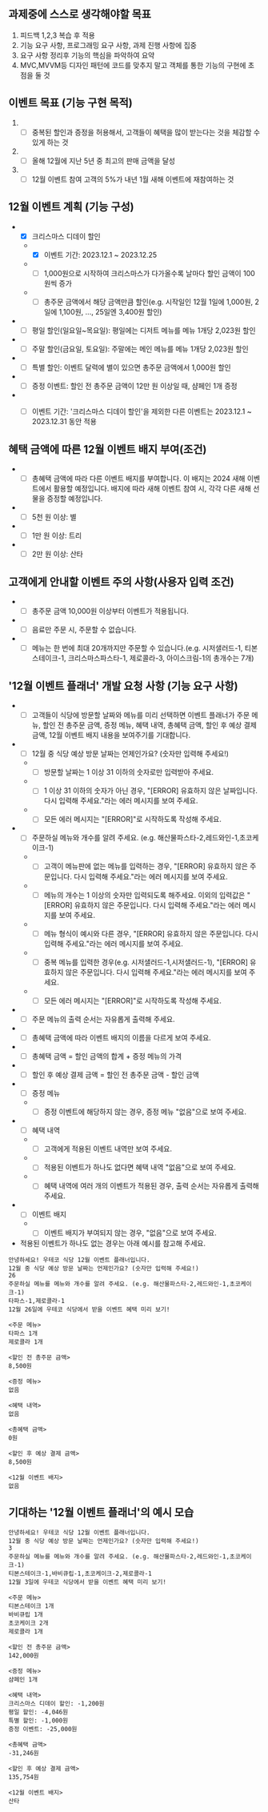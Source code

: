 ## 과제중에 스스로 생각해야할 목표
1. 피드백 1,2,3 복습 후 적용
2. 기능 요구 사항, 프로그래밍 요구 사항, 과제 진행 사항에 집중
3. 요구 사항 정리후 기능의 핵심을 파악하여 요약
4. MVC,MVVM등 디자인 패턴에 코드를 맞추지 말고 객체를 통한 기능의 구현에 초점을 둘 것 

## 이벤트 목표 (기능 구현 목적)
1. + [ ] 중복된 할인과 증정을 허용해서, 고객들이 혜택을 많이 받는다는 것을 체감할 수 있게 하는 것
2. + [ ] 올해 12월에 지난 5년 중 최고의 판매 금액을 달성
3. + [ ] 12월 이벤트 참여 고객의 5%가 내년 1월 새해 이벤트에 재참여하는 것

## 12월 이벤트 계획 (기능 구성)

- + [x] 크리스마스 디데이 할인
  -  + [x] 이벤트 기간: 2023.12.1 ~ 2023.12.25
  -  + [ ] 1,000원으로 시작하여 크리스마스가 다가올수록 날마다 할인 금액이 100원씩 증가
  - + [ ] 총주문 금액에서 해당 금액만큼 할인(e.g. 시작일인 12월 1일에 1,000원, 2일에 1,100원, ..., 25일엔 3,400원 할인)
- + [ ] 평일 할인(일요일~목요일): 평일에는 디저트 메뉴를 메뉴 1개당 2,023원 할인
- + [ ] 주말 할인(금요일, 토요일): 주말에는 메인 메뉴를 메뉴 1개당 2,023원 할인
- + [ ] 특별 할인: 이벤트 달력에 별이 있으면 총주문 금액에서 1,000원 할인
- + [ ] 증정 이벤트: 할인 전 총주문 금액이 12만 원 이상일 때, 샴페인 1개 증정
- + [ ] 이벤트 기간: '크리스마스 디데이 할인'을 제외한 다른 이벤트는 2023.12.1 ~ 2023.12.31 동안 적용


## 혜택 금액에 따른 12월 이벤트 배지 부여(조건)
- + [ ] 총혜택 금액에 따라 다른 이벤트 배지를 부여합니다. 이 배지는 2024 새해 이벤트에서 활용할 예정입니다. 배지에 따라 새해 이벤트 참여 시, 각각 다른 새해 선물을 증정할 예정입니다.
- + [ ] 5천 원 이상: 별
- + [ ] 1만 원 이상: 트리
- + [ ] 2만 원 이상: 산타

## 고객에게 안내할 이벤트 주의 사항(사용자 입력 조건)
- + [ ] 총주문 금액 10,000원 이상부터 이벤트가 적용됩니다.
- + [ ] 음료만 주문 시, 주문할 수 없습니다.
- + [ ] 메뉴는 한 번에 최대 20개까지만 주문할 수 있습니다.(e.g. 시저샐러드-1, 티본스테이크-1, 크리스마스파스타-1, 제로콜라-3, 아이스크림-1의 총개수는 7개)

## '12월 이벤트 플래너' 개발 요청 사항 (기능 요구 사항)
- + [ ] 고객들이 식당에 방문할 날짜와 메뉴를 미리 선택하면 이벤트 플래너가 주문 메뉴, 할인 전 총주문 금액, 증정 메뉴, 혜택 내역, 총혜택 금액, 할인 후 예상 결제 금액, 12월 이벤트 배지 내용을 보여주기를 기대합니다.
- + [ ] 12월 중 식당 예상 방문 날짜는 언제인가요? (숫자만 입력해 주세요!)
  - + [ ] 방문할 날짜는 1 이상 31 이하의 숫자로만 입력받아 주세요.
  - + [ ] 1 이상 31 이하의 숫자가 아닌 경우, "[ERROR] 유효하지 않은 날짜입니다. 다시 입력해 주세요."라는 에러 메시지를 보여 주세요.
  - + [ ] 모든 에러 메시지는 "[ERROR]"로 시작하도록 작성해 주세요.
- + [ ] 주문하실 메뉴와 개수를 알려 주세요. (e.g. 해산물파스타-2,레드와인-1,초코케이크-1)
  - + [ ] 고객이 메뉴판에 없는 메뉴를 입력하는 경우, "[ERROR] 유효하지 않은 주문입니다. 다시 입력해 주세요."라는 에러 메시지를 보여 주세요.
  - + [ ] 메뉴의 개수는 1 이상의 숫자만 입력되도록 해주세요. 이외의 입력값은 "[ERROR] 유효하지 않은 주문입니다. 다시 입력해 주세요."라는 에러 메시지를 보여 주세요.
  - + [ ] 메뉴 형식이 예시와 다른 경우, "[ERROR] 유효하지 않은 주문입니다. 다시 입력해 주세요."라는 에러 메시지를 보여 주세요.
  - + [ ] 중복 메뉴를 입력한 경우(e.g. 시저샐러드-1,시저샐러드-1), "[ERROR] 유효하지 않은 주문입니다. 다시 입력해 주세요."라는 에러 메시지를 보여 주세요.
  - + [ ] 모든 에러 메시지는 "[ERROR]"로 시작하도록 작성해 주세요.
- + [ ] 주문 메뉴의 출력 순서는 자유롭게 출력해 주세요.
- + [ ] 총혜택 금액에 따라 이벤트 배지의 이름을 다르게 보여 주세요.
- + [ ] 총혜택 금액 = 할인 금액의 합계 + 증정 메뉴의 가격
- + [ ] 할인 후 예상 결제 금액 = 할인 전 총주문 금액 - 할인 금액
- + [ ] 증정 메뉴
  - + [ ] 증정 이벤트에 해당하지 않는 경우, 증정 메뉴 "없음"으로 보여 주세요.
- + [ ] 혜택 내역
  - + [ ] 고객에게 적용된 이벤트 내역만 보여 주세요.
  - + [ ] 적용된 이벤트가 하나도 없다면 혜택 내역 "없음"으로 보여 주세요.
  - + [ ] 혜택 내역에 여러 개의 이벤트가 적용된 경우, 출력 순서는 자유롭게 출력해주세요.
- + [ ] 이벤트 배지
  - + [ ] 이벤트 배지가 부여되지 않는 경우, "없음"으로 보여 주세요.
- 적용된 이벤트가 하나도 없는 경우는 아래 예시를 참고해 주세요.
```
안녕하세요! 우테코 식당 12월 이벤트 플래너입니다.
12월 중 식당 예상 방문 날짜는 언제인가요? (숫자만 입력해 주세요!)
26
주문하실 메뉴를 메뉴와 개수를 알려 주세요. (e.g. 해산물파스타-2,레드와인-1,초코케이크-1)
타파스-1,제로콜라-1
12월 26일에 우테코 식당에서 받을 이벤트 혜택 미리 보기!

<주문 메뉴>
타파스 1개
제로콜라 1개

<할인 전 총주문 금액>
8,500원

<증정 메뉴>
없음

<혜택 내역>
없음

<총혜택 금액>
0원

<할인 후 예상 결제 금액>
8,500원

<12월 이벤트 배지>
없음
```

## 기대하는 '12월 이벤트 플래너'의 예시 모습

```
안녕하세요! 우테코 식당 12월 이벤트 플래너입니다.
12월 중 식당 예상 방문 날짜는 언제인가요? (숫자만 입력해 주세요!)
3
주문하실 메뉴를 메뉴와 개수를 알려 주세요. (e.g. 해산물파스타-2,레드와인-1,초코케이크-1)
티본스테이크-1,바비큐립-1,초코케이크-2,제로콜라-1
12월 3일에 우테코 식당에서 받을 이벤트 혜택 미리 보기!

<주문 메뉴>
티본스테이크 1개
바비큐립 1개
초코케이크 2개
제로콜라 1개

<할인 전 총주문 금액>
142,000원

<증정 메뉴>
샴페인 1개

<혜택 내역>
크리스마스 디데이 할인: -1,200원
평일 할인: -4,046원
특별 할인: -1,000원
증정 이벤트: -25,000원

<총혜택 금액>
-31,246원

<할인 후 예상 결제 금액>
135,754원

<12월 이벤트 배지>
산타
```